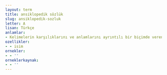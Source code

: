 ```yaml
---
layout: term
title: ansiklopedik sözlük
slug: ansiklopedik-sozluk
letter: A
lisan: Türkçe
anlamlar:
- Kelimelerin karşılıklarını ve anlamlarını ayrıntılı bir biçimde veren, özel adları da içine alan, alfabetik olarak hazırlanmış sözlük
ozellikler:
- - isim
ornekler:
- - ''
orneklerkaynak:
- - ''
---
```

